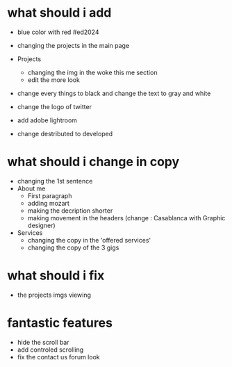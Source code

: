 # what should i add 
- blue color with red #ed2024
- changing the projects in the main page
- Projects
    - changing the img in the woke this me section
    - edit the more look 
    
- change every things to black and change the text to gray and white
- change the logo of twitter
- add adobe lightroom
- change destributed to developed

# what should i change in copy
- changing the 1st sentence 
- About me
    - First paragraph
    - adding mozart 
    - making the decription shorter
    - making movement in the headers (change : Casablanca with Graphic designer)
- Services
    - changing the copy in the 'offered services'
    - changing the copy of the 3 gigs


# what should i fix 
- the projects imgs viewing 


# fantastic features 
- hide the scroll bar
- add controled scrolling 
- fix the contact us forum look

